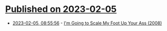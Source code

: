# [Published on 2023-02-05](index.md)

* [2023-02-05, 08:55:56](https://news.ycombinator.com/item?id=34663164) - [I'm Going to Scale My Foot Up Your Ass (2008)](http://widgetsandshit.com/teddziuba/2008/04/im-going-to-scale-my-foot-up-y.html)

